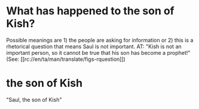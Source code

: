 # What has happened to the son of Kish?

Possible meanings are 1) the people are asking for information or 2) this is a rhetorical question that means Saul is not important. AT: "Kish is not an important person, so it cannot be true that his son has become a prophet!" (See: [[rc://en/ta/man/translate/figs-rquestion]])

# the son of Kish

"Saul, the son of Kish"

